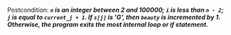 Postcondition: ***`n` is an integer between 2 and 100000; `i` is less than `n - 2`; `j` is equal to `current_j + 1`. If `s[j]` is 'G', then `beauty` is incremented by 1. Otherwise, the program exits the most internal loop or if statement.***